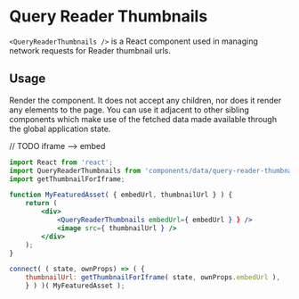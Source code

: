 Query Reader Thumbnails
========================

`<QueryReaderThumbnails />` is a React component used in managing network requests for Reader thumbnail urls.

## Usage

Render the component. It does not accept any children, nor does it render any elements to the page. You can use it adjacent to other sibling components which make use of the fetched data made available through the global application state.

// TODO iframe --> embed
```jsx
import React from 'react';
import QueryReaderThumbnails from 'components/data/query-reader-thumbnail';
import getThumbnailForIframe;

function MyFeaturedAsset( { embedUrl, thumbnailUrl } ) {
	return (
		<div>
			<QueryReaderThumbnails embedUrl={ embedUrl } } />
			<image src={ thumbnailUrl } />
		</div>
	);
}

connect( ( state, ownProps) => ( {
	thumbnailUrl: getThumbnailForIframe( state, ownProps.embedUrl ),
	} ) )( MyFeaturedAsset );
```
